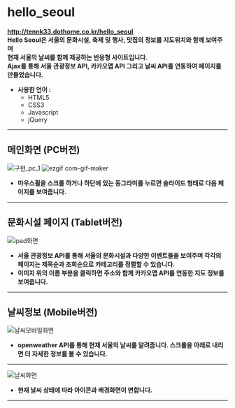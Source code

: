 # hello_seoul

**http://tennk33.dothome.co.kr/hello_seoul**   
**Hello Seoul은 서울의 문화시설, 축제 및 행사, 맛집의 정보를 지도위치와 함께 보여주며    
현재 서울의 날씨를 함께 제공하는 반응형 사이트입니다.**   
**Ajax를 통해 서울 관광정보 API, 카카오맵 API 그리고 날씨 API를 연동하여 페이지를 만들었습니다.**

* **사용한 언어 :**
  * HTML5
  * CSS3
  * Javascript
  * jQuery

--------------
## 메인화면 (PC버전)
![구현_pc_1](https://user-images.githubusercontent.com/84768543/127603972-64dfaf43-139a-4ad0-80cb-c52e5ee38da0.jpg)
![ezgif com-gif-maker](https://user-images.githubusercontent.com/84768543/127608147-1b7bfd38-fde3-4634-a24c-fa27a11d18e6.gif)
* **마우스휠을 스크롤 하거나 하단에 있는 동그라미를 누르면 슬라이드 형태로 다음 페이지를 보여줍니다.**
--------------   
## 문화시설 페이지 (Tablet버전)
![ipad화면](https://user-images.githubusercontent.com/84768543/127605741-77e52f91-8cb9-439d-9e25-f4e13c182ec7.jpg)   
* **서울 관광정보 API를 통해 서울의 문화시설과 다양한 이벤트들을 보여주며 각각의 페이지는 제목순과 조회순으로 카테고리를 정렬할 수 있습니다.**  
* **이미지 위의 이름 부분을 클릭하면 주소와 함께 카카오맵 API를 연동한 지도 정보를 보여줍니다.**
--------------      
## 날씨정보 (Mobile버전)
![날씨모바일화면](https://user-images.githubusercontent.com/84768543/127606666-7ecb5046-b0b0-471b-ad95-0170ba6f724a.jpg)   
* **openweather API를 통해 현재 서울의 날씨를 알려줍니다. 스크롤을 아래로 내리면 더 자세한 정보를 볼 수 있습니다.**
--------------   
![날씨화면](https://user-images.githubusercontent.com/84768543/127606668-9d469c2f-a8a2-4acc-b363-4f67f273e014.jpg)   
* **현재 날씨 상태에 따라 아이콘과 배경화면이 변합니다.**
--------------   
